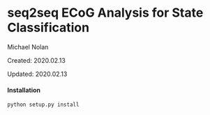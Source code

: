 # seq2seq ECoG Analysis for State Classification
Michael Nolan

Created:    2020.02.13

Updated:    2020.02.13

#### Installation
```
python setup.py install
```
